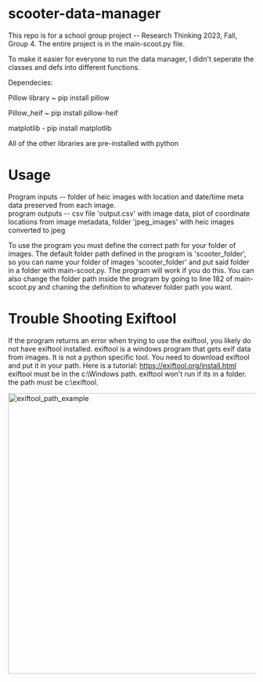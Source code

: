 # scooter-data-manager
This repo is for a school group project -- Research Thinking 2023, Fall, Group 4.
The entire project is in the main-scoot.py file.  

To make it easier for everyone to run the data manager, I didn't seperate the classes and defs into different functions.

Dependecies:  

Pillow library ~ pip install pillow  

Pillow_heif ~ pip install pillow-heif  

matplotlib - pip install matplotlib  

All of the other libraries are pre-installed with python

# Usage
Program inputs -- folder of heic images with location and date/time meta data preserved from each image.  
program outputs -- csv file 'output.csv' with image data, plot of coordinate locations from image metadata, folder 'jpeg_images' with heic images converted to jpeg  

To use the program you must define the correct path for your folder of images. The default folder path defined in the program is 'scooter_folder', so you can name your folder of images 'scooter_folder' and put said folder in a folder with main-scoot.py. The program will work if you do this.
You can also change the folder path inside the program by going to line 182 of main-scoot.py and chaning the definition to whatever folder path you want.

# Trouble Shooting Exiftool
If the program returns an error when trying to use the exiftool, you likely do not have exiftool installed. 
exiftool is a windows program that gets exif data from images. It is not a python specific tool.
You need to download exiftool and put it in your path. Here is a tutorial: https://exiftool.org/install.html 
exiftool must be in the c:\Windows path. exiftool won't run if its in a folder. the path must be c:\exiftool.


<img width="572" alt="exiftool_path_example" src="https://github.com/franciscoSebastiano/scooter-data-manager/assets/137376492/cc2218ab-bb92-43b1-a563-e941be67bd1e">
